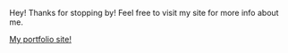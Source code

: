 Hey! Thanks for stopping by! Feel free to visit my site for more info about me.

[My portfolio site!](https://makaveddy.github.io/)
